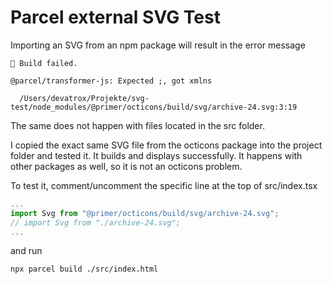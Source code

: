 # Parcel external SVG Test

Importing an SVG from an npm package will result in the error message

````
🚨 Build failed.

@parcel/transformer-js: Expected ;, got xmlns

  /Users/devatrox/Projekte/svg-test/node_modules/@primer/octicons/build/svg/archive-24.svg:3:19
````

The same does not happen with files located in the src folder.

I copied the exact same SVG file from the octicons package into the project folder and tested it. It builds and displays successfully. It happens with other packages as well, so it is not an octicons problem.

To test it, comment/uncomment the specific line at the top of src/index.tsx
````ts
...
import Svg from "@primer/octicons/build/svg/archive-24.svg";
// import Svg from "./archive-24.svg";
...
````
and run
````
npx parcel build ./src/index.html
````
